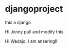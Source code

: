 djangoproject
=============

this a django 

Hi Jonny pull and modify this

Hi Wedajo, I am ansering!!